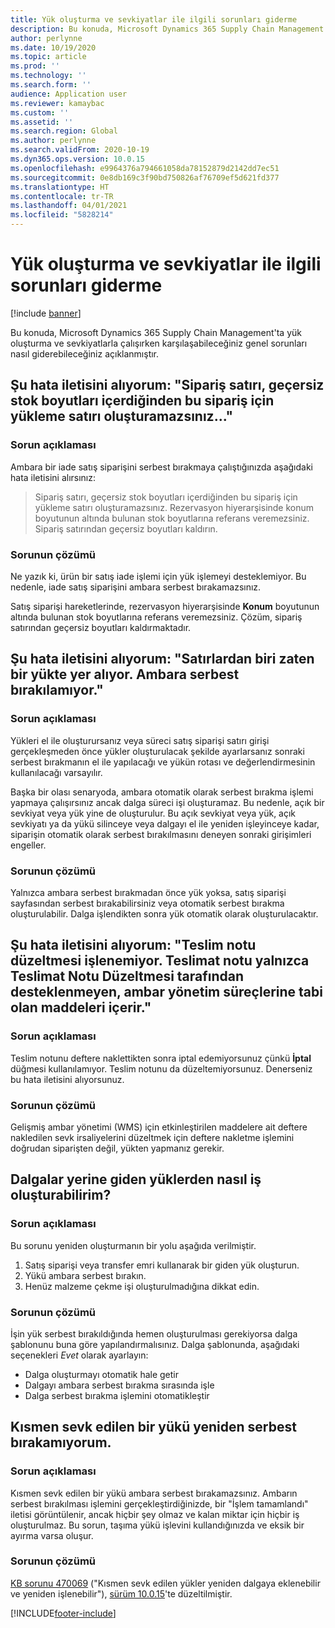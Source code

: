 ```yaml
---
title: Yük oluşturma ve sevkiyatlar ile ilgili sorunları giderme
description: Bu konuda, Microsoft Dynamics 365 Supply Chain Management'ta yük oluşturma ve sevkiyatlarla çalışırken karşılaşabileceğiniz genel sorunları nasıl giderebileceğiniz açıklanmıştır.
author: perlynne
ms.date: 10/19/2020
ms.topic: article
ms.prod: ''
ms.technology: ''
ms.search.form: ''
audience: Application user
ms.reviewer: kamaybac
ms.custom: ''
ms.assetid: ''
ms.search.region: Global
ms.author: perlynne
ms.search.validFrom: 2020-10-19
ms.dyn365.ops.version: 10.0.15
ms.openlocfilehash: e9964376a794661058da78152879d2142dd7ec51
ms.sourcegitcommit: 0e8db169c3f90bd750826af76709ef5d621fd377
ms.translationtype: HT
ms.contentlocale: tr-TR
ms.lasthandoff: 04/01/2021
ms.locfileid: "5828214"
---
```

# <a name="troubleshoot-load-building-and-shipments"></a>Yük oluşturma ve sevkiyatlar ile ilgili sorunları giderme

[!include [banner](../includes/banner.md)]

Bu konuda, Microsoft Dynamics 365 Supply Chain Management'ta yük oluşturma ve sevkiyatlarla çalışırken karşılaşabileceğiniz genel sorunları nasıl giderebileceğiniz açıklanmıştır.

## <a name="i-receive-the-following-error-message-you-cant-create-a-load-line-for-this-order-line-because-it-contains-inventory-dimensions-that-are-invalid"></a>Şu hata iletisini alıyorum: "Sipariş satırı, geçersiz stok boyutları içerdiğinden bu sipariş için yükleme satırı oluşturamazsınız..."

### <a name="issue-description"></a>Sorun açıklaması

Ambara bir iade satış siparişini serbest bırakmaya çalıştığınızda aşağıdaki hata iletisini alırsınız:

> Sipariş satırı, geçersiz stok boyutları içerdiğinden bu sipariş için yükleme satırı oluşturamazsınız. Rezervasyon hiyerarşisinde konum boyutunun altında bulunan stok boyutlarına referans veremezsiniz. Sipariş satırından geçersiz boyutları kaldırın.

### <a name="issue-resolution"></a>Sorunun çözümü

Ne yazık ki, ürün bir satış iade işlemi için yük işlemeyi desteklemiyor. Bu nedenle, iade satış siparişini ambara serbest bırakamazsınız.

Satış siparişi hareketlerinde, rezervasyon hiyerarşisinde **Konum** boyutunun altında bulunan stok boyutlarına referans veremezsiniz. Çözüm, sipariş satırından geçersiz boyutları kaldırmaktadır.

## <a name="i-receive-the-following-error-message-one-of-the-lines-is-already-on-a-load-unable-to-release-to-warehouse"></a>Şu hata iletisini alıyorum: "Satırlardan biri zaten bir yükte yer alıyor. Ambara serbest bırakılamıyor."

### <a name="issue-description"></a>Sorun açıklaması

Yükleri el ile oluşturursanız veya süreci satış siparişi satırı girişi gerçekleşmeden önce yükler oluşturulacak şekilde ayarlarsanız sonraki serbest bırakmanın el ile yapılacağı ve yükün rotası ve değerlendirmesinin kullanılacağı varsayılır.

Başka bir olası senaryoda, ambara otomatik olarak serbest bırakma işlemi yapmaya çalışırsınız ancak dalga süreci işi oluşturamaz. Bu nedenle, açık bir sevkiyat veya yük yine de oluşturulur. Bu açık sevkiyat veya yük, açık sevkiyatı ya da yükü silinceye veya dalgayı el ile yeniden işleyinceye kadar, siparişin otomatik olarak serbest bırakılmasını deneyen sonraki girişimleri engeller.

### <a name="issue-resolution"></a>Sorunun çözümü

Yalnızca ambara serbest bırakmadan önce yük yoksa, satış siparişi sayfasından serbest bırakabilirsiniz veya otomatik serbest bırakma oluşturulabilir. Dalga işlendikten sonra yük otomatik olarak oluşturulacaktır.

## <a name="i-receive-the-following-error-message-the-delivery-note-correction-cant-be-processed-the-delivery-note-only-contains-items-that-are-subject-to-warehouse-management-processes-as-these-are-not-supported-by-delivery-note-correction"></a>Şu hata iletisini alıyorum: "Teslim notu düzeltmesi işlenemiyor. Teslimat notu yalnızca Teslimat Notu Düzeltmesi tarafından desteklenmeyen, ambar yönetim süreçlerine tabi olan maddeleri içerir."

### <a name="issue-description"></a>Sorun açıklaması

Teslim notunu deftere naklettikten sonra iptal edemiyorsunuz çünkü **İptal** düğmesi kullanılamıyor. Teslim notunu da düzeltemiyorsunuz. Denerseniz bu hata iletisini alıyorsunuz.

### <a name="issue-resolution"></a>Sorunun çözümü

Gelişmiş ambar yönetimi (WMS) için etkinleştirilen maddelere ait deftere nakledilen sevk irsaliyelerini düzeltmek için deftere nakletme işlemini doğrudan siparişten değil, yükten yapmanız gerekir.

## <a name="how-can-i-create-work-from-outbound-loads-instead-of-waves"></a>Dalgalar yerine giden yüklerden nasıl iş oluşturabilirim?

### <a name="issue-description"></a>Sorun açıklaması

Bu sorunu yeniden oluşturmanın bir yolu aşağıda verilmiştir.

1. Satış siparişi veya transfer emri kullanarak bir giden yük oluşturun.
2. Yükü ambara serbest bırakın.
3. Henüz malzeme çekme işi oluşturulmadığına dikkat edin.

### <a name="issue-resolution"></a>Sorunun çözümü

İşin yük serbest bırakıldığında hemen oluşturulması gerekiyorsa dalga şablonunu buna göre yapılandırmalısınız. Dalga şablonunda, aşağıdaki seçenekleri *Evet* olarak ayarlayın:

- Dalga oluşturmayı otomatik hale getir
- Dalgayı ambara serbest bırakma sırasında işle
- Dalga serbest bırakma işlemini otomatikleştir

## <a name="i-cant-re-release-a-partially-shipped-load"></a>Kısmen sevk edilen bir yükü yeniden serbest bırakamıyorum.

### <a name="issue-description"></a>Sorun açıklaması

Kısmen sevk edilen bir yükü ambara serbest bırakamazsınız. Ambarın serbest bırakılması işlemini gerçekleştirdiğinizde, bir "İşlem tamamlandı" iletisi görüntülenir, ancak hiçbir şey olmaz ve kalan miktar için hiçbir iş oluşturulmaz. Bu sorun, taşıma yükü işlevini kullandığınızda ve eksik bir ayırma varsa oluşur.

### <a name="issue-resolution"></a>Sorunun çözümü

[KB sorunu 470069](https://fix.lcs.dynamics.com/Issue/Details?kb=4574490&bugId=470069&dbType=3&qc=84ce1e09d7032d8b8ef86f5a0c68b86badf3dfaf29686c5ebbe97c53c0957b5f) ("Kısmen sevk edilen yükler yeniden dalgaya eklenebilir ve yeniden işlenebilir"), [sürüm 10.0.15](../get-started/whats-new-scm-10-0-15.md)'te düzeltilmiştir.


[!INCLUDE[footer-include](../../includes/footer-banner.md)]